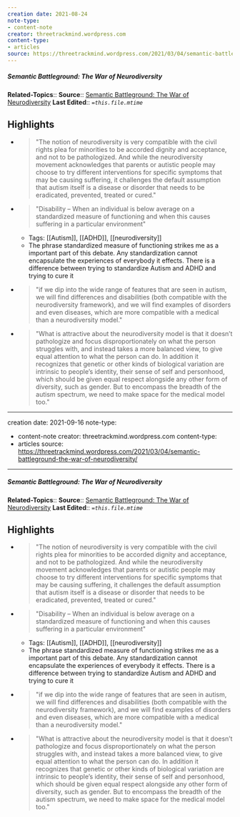 ```yaml
---
creation date: 2021-08-24
note-type:
- content-note
creator: threetrackmind.wordpress.com
content-type: 
- articles
source: https://threetrackmind.wordpress.com/2021/03/04/semantic-battleground-the-war-of-neurodiversity/
---
```

##### Semantic Battleground: The War of Neurodiversity
**Related-Topics**:: 
**Source**:: [Semantic Battleground: The War of Neurodiversity](https://threetrackmind.wordpress.com/2021/03/04/semantic-battleground-the-war-of-neurodiversity/)
**Last Edited**:: *`=this.file.mtime`*

## Highlights
- > "The notion of neurodiversity is very compatible with the civil rights plea for minorities to be accorded dignity and acceptance, and not to be pathologized. And while the neurodiversity movement acknowledges that parents or autistic people may choose to try different interventions for specific symptoms that may be causing suffering, it challenges the default assumption that autism itself is a disease or disorder that needs to be eradicated, prevented, treated or cured." 
- > "Disability – When an individual is below average on a standardized measure of functioning and when this causes suffering in a particular environment" 
    - Tags: [[Autism]], [[ADHD]], [[neurodiversity]]
    - The phrase standardized measure of functioning strikes me as a important part of this debate. Any standardization cannot encapsulate the experiences of everybody it effects. There is a difference between trying to standardize Autism and ADHD and trying to cure it
- > "if we dip into the wide range of features that are seen in autism, we will find differences and disabilities (both compatible with the neurodiversity framework), and we will find examples of disorders and even diseases, which are more compatible with a medical than a neurodiversity model." 
- > "What is attractive about the neurodiversity model is that it doesn’t pathologize and focus disproportionately on what the person struggles with, and instead takes a more balanced view, to give equal attention to what the person can do. In addition it recognizes that genetic or other kinds of biological variation are intrinsic to people’s identity, their sense of self and personhood, which should be given equal respect alongside any other form of diversity, such as gender. But to encompass the breadth of the autism spectrum, we need to make space for the medical model too." 
---
creation date: 2021-09-16
note-type:
- content-note
creator: threetrackmind.wordpress.com
content-type: 
- articles
source: https://threetrackmind.wordpress.com/2021/03/04/semantic-battleground-the-war-of-neurodiversity/
---
##### Semantic Battleground: The War of Neurodiversity
**Related-Topics**:: 
**Source**:: [Semantic Battleground: The War of Neurodiversity](https://threetrackmind.wordpress.com/2021/03/04/semantic-battleground-the-war-of-neurodiversity/)
**Last Edited**:: *`=this.file.mtime`*

## Highlights
- > "The notion of neurodiversity is very compatible with the civil rights plea for minorities to be accorded dignity and acceptance, and not to be pathologized. And while the neurodiversity movement acknowledges that parents or autistic people may choose to try different interventions for specific symptoms that may be causing suffering, it challenges the default assumption that autism itself is a disease or disorder that needs to be eradicated, prevented, treated or cured." 
- > "Disability – When an individual is below average on a standardized measure of functioning and when this causes suffering in a particular environment" 
    - Tags: [[Autism]], [[ADHD]], [[neurodiversity]]
    - The phrase standardized measure of functioning strikes me as a important part of this debate. Any standardization cannot encapsulate the experiences of everybody it effects. There is a difference between trying to standardize Autism and ADHD and trying to cure it
- > "if we dip into the wide range of features that are seen in autism, we will find differences and disabilities (both compatible with the neurodiversity framework), and we will find examples of disorders and even diseases, which are more compatible with a medical than a neurodiversity model." 
- > "What is attractive about the neurodiversity model is that it doesn’t pathologize and focus disproportionately on what the person struggles with, and instead takes a more balanced view, to give equal attention to what the person can do. In addition it recognizes that genetic or other kinds of biological variation are intrinsic to people’s identity, their sense of self and personhood, which should be given equal respect alongside any other form of diversity, such as gender. But to encompass the breadth of the autism spectrum, we need to make space for the medical model too." 
